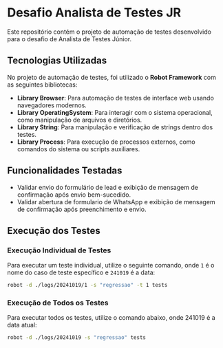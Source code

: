 # Desafio Analista de Testes JR

Este repositório contém o projeto de automação de testes desenvolvido para o desafio de Analista de Testes Júnior.

## Tecnologias Utilizadas

No projeto de automação de testes, foi utilizado o **Robot Framework** com as seguintes bibliotecas:

- **Library Browser**: Para automação de testes de interface web usando navegadores modernos.
- **Library OperatingSystem**: Para interagir com o sistema operacional, como manipulação de arquivos e diretórios.
- **Library String**: Para manipulação e verificação de strings dentro dos testes.
- **Library Process**: Para execução de processos externos, como comandos do sistema ou scripts auxiliares.

## Funcionalidades Testadas
- Validar envio do formulário de lead e exibição de mensagem de confirmação após envio bem-sucedido.
- Validar abertura de formulario de WhatsApp e exibição de mensagem de confirmação após preenchimento e envio.

## Execução dos Testes

### Execução Individual de Testes

Para executar um teste individual, utilize o seguinte comando, onde `1` é o nome do caso de teste específico e `241019` é a data:

```bash
robot -d ./logs/20241019/1 -s "regressao" -t 1 tests
```

### Execução de Todos os Testes
Para executar todos os testes, utilize o comando abaixo, onde 241019 é a data atual:

```bash
robot -d ./logs/20241019 -s "regressao" tests
```

